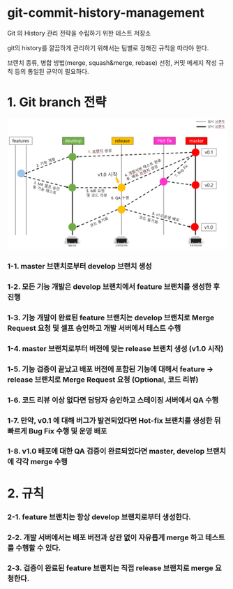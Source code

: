 # git-commit-history-management
Git 의 History 관리 전략을 수립하기 위한 테스트 저장소

git의 history를 깔끔하게 관리하기 위해서는 팀별로 정해진 규칙을 따라야 한다.

브랜치 종류, 병합 방법(merge, squash&merge, rebase) 선정, 커밋 메세지 작성 규칙 등의 통일된 규약이 필요하다.

# 1. Git branch 전략

![git branch 전략](git-branch.png)

### 1-1. master 브랜치로부터 develop 브랜치 생성
### 1-2. 모든 기능 개발은 develop 브랜치에서 feature 브랜치를 생성한 후 진행
### 1-3. 기능 개발이 완료된 feature 브랜치는 develop 브랜치로 Merge Request 요청 및 셀프 승인하고 개발 서버에서 테스트 수행
### 1-4. master 브랜치로부터 버전에 맞는 release 브랜치 생성 (v1.0 시작)
### 1-5. 기능 검증이 끝났고 배포 버전에 포함된 기능에 대해서 feature -> release 브랜치로 Merge Request 요청 (Optional, 코드 리뷰)
### 1-6. 코드 리뷰 이상 없다면 담당자 승인하고 스테이징 서버에서 QA 수행
### 1-7. 만약, v0.1 에 대해 버그가 발견되었다면 Hot-fix 브랜치를 생성한 뒤 빠르게 Bug Fix 수행 및 운영 배포
### 1-8. v1.0 배포에 대한 QA 검증이 완료되었다면 master, develop 브랜치에 각각 merge 수행


# 2. 규칙

### 2-1. feature 브랜치는 항상 develop 브랜치로부터 생성한다.
### 2-2. 개발 서버에서는 배포 버전과 상관 없이 자유롭게 merge 하고 테스트를 수행할 수 있다.
### 2-3. 검증이 완료된 feature 브랜치는 직접 release 브랜치로 merge 요청한다.